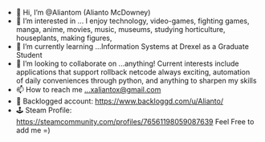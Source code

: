 - 👋 Hi, I’m @Aliantom (Alianto McDowney)
- 👀 I’m interested in ... I enjoy technology, video-games, fighting games, manga, anime, movies, music, museums, studying horticulture, houseplants,
making figures,
- 🌱 I’m currently learning ...Information Systems at Drexel as a Graduate Student
- 💞️ I’m looking to collaborate on ...anything! Current interests include applications that support rollback netcode always exciting, automation
of daily conveniences through python, and anything to sharpen my skills
- 📫 How to reach me ...xaliantox@gmail.com
- 🌸 Backlogged account: https://www.backloggd.com/u/Alianto/
- 🕹️ Steam Profile: https://steamcommunity.com/profiles/76561198059087639
Feel Free to add me =)

<!---
--->
